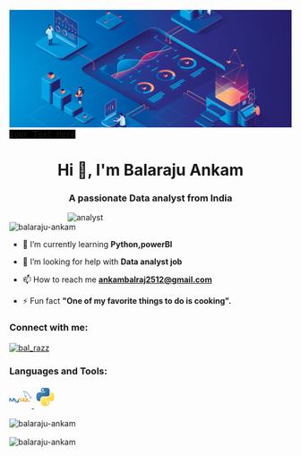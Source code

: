![logo](https://github.com/Balaraju-ankam/Balaraju-ankam/blob/main/banner.png)
<kbd style="background-color:black;">Your Text Here</kbd>
<h1 align="center">Hi 👋, I'm Balaraju Ankam</h1>
<h3 align="center">A passionate Data analyst from India</h3>

<img align="right" alt="analyst" width="400" src="https://imarticus.org/blog/wp-content/uploads/2019/05/daonline.gif">

<p align="left"> <img src="https://komarev.com/ghpvc/?username=balaraju-ankam&label=Profile%20views&color=0e75b6&style=flat" alt="balaraju-ankam" /> </p>

- 🌱 I’m currently learning **Python,powerBI**

- 🤝 I’m looking for help with **Data analyst job**

- 📫 How to reach me **ankambalraj2512@gmail.com**

- ⚡ Fun fact **"One of my favorite things to do is cooking".**

<h3 align="left">Connect with me:</h3>
<p align="left">
<a href="https://instagram.com/bal_razz" target="blank"><img align="center" src="https://raw.githubusercontent.com/rahuldkjain/github-profile-readme-generator/master/src/images/icons/Social/instagram.svg" alt="bal_razz" height="30" width="40" /></a>
</p>

<h3 align="left">Languages and Tools:</h3>
<p align="left"> <a href="https://www.mysql.com/" target="_blank" rel="noreferrer"> <img src="https://raw.githubusercontent.com/devicons/devicon/master/icons/mysql/mysql-original-wordmark.svg" alt="mysql" width="40" height="40"/> </a> <a href="https://www.python.org" target="_blank" rel="noreferrer"> <img src="https://raw.githubusercontent.com/devicons/devicon/master/icons/python/python-original.svg" alt="python" width="40" height="40"/> </a> </p>

<p><img align="center" src="https://github-readme-stats.vercel.app/api/top-langs?username=balaraju-ankam&show_icons=true&locale=en&layout=compact" alt="balaraju-ankam" /></p>

<p><img align="center" src="https://github-readme-streak-stats.herokuapp.com/?user=balaraju-ankam&" alt="balaraju-ankam" /></p>
